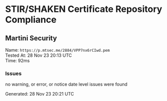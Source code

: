 # STIR/SHAKEN Certificate Repository Compliance

## Martini Security

Name: `https://p.mtsec.me/2884/VPP7nx6rCIwd.pem`\
Tested At: 28 Nov 23 20:13 UTC\
Time: 92ms

### Issues

no warning, or error, or notice date level issues were found

Generated: 28 Nov 23 20:21 UTC